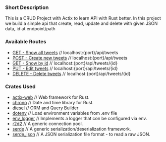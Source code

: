 ### Short Description
This is a CRUD Project with Actix to learn API with Rust better. In this project we build a simple api that create, read, update and delete with given JSON data, id at endpoint/path

### Available Routes

- [GET - Show all tweets](http://localhost:8080/api/tweets) // localhost:{port}/api/tweets
- [POST - Create new tweets](http://localhost:8080/api/tweets) // localhost:{port}/api/tweets
- [GET - Show by id](http://localhost:8080/api/tweets/1) // localhost:{port}/api/tweets/{id}
- [PUT - Edit tweets](http://localhost:8080/api/tweets/1) // localhost:{port}/api/tweets/{id}
- [DELETE - Delete tweets](http://localhost:8080/api/tweets/1) // localhost:{port}/api/tweets/{id}

### Crates Used

- [actix-web](https://crates.io/crates/actix-web) // Web framework for Rust.
- [chrono](https://crates.io/crates/chrono) // Date and time library for Rust.
- [diesel](https://crates.io/crates/diesel) // ORM and Query Builder
- [dotenv](https://crates.io/crates/dotenv) // Load environment variables from .env file
- [env_logger](https://crates.io/crates/env_logger) // Implements a logger that con be configured via env.
- [r2d2](https://crates.io/crates/r2d2) // A generic connection pool.
- [serde](https://crates.io/crates/serde) // A generic serialization/deserialization framework.
- [serde_json](https://crates.io/crates/serde_json) // A JSON serialization file format - to read a raw JSON. 